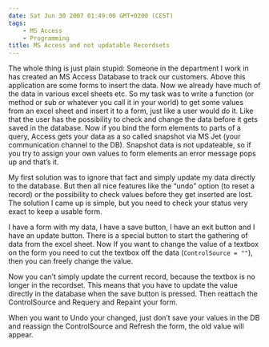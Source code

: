 ```yaml
---
date: Sat Jun 30 2007 01:49:00 GMT+0200 (CEST)
tags: 
    - MS Access
    - Programming
title: MS Access and not updatable Recordsets
---
```



The whole thing is just plain stupid: Someone in the department I work
in has created an MS Access Database to track our customers. Above this
application are some forms to insert the data. Now we already have much
of the data in various excel sheets etc. So my task was to write a
function (or method or sub or whatever you call it in your world) to get
some values from an excel sheet and insert it to a form, just like a
user would do it. Like that the user has the possibility to check and
change the data before it gets saved in the database. Now if you bind
the form elements to parts of a query, Access gets your data as a so
called snapshot via MS Jet (your communication channel to the DB).
Snapshot data is not updateable, so if you try to assign your own values
to form elements an error message pops up and that’s it.

My first solution was to ignore that fact and simply update my data
directly to the database. But then all nice features like the “undo”
option (to reset a record) or the possibility to check values before
they get inserted are lost. The solution I came up is simple, but you
need to check your status very exact to keep a usable form.

I have a form with my data, I have a save button, I have an exit button
and I have an update button. There is a special button to start the
gathering of data from the excel sheet. Now If you want to change the
value of a textbox on the form you need to cut the textbox off the data
(`ControlSource = ""`), then you can freely change the value.

Now you can’t simply update the current record, because the textbox is
no longer in the recordset. This means that you have to update the value
directly in the database when the save button is pressed. Then reattach
the ControlSource and Requery and Repaint your form.

When you want to Undo your changed, just don’t save your values in the
DB and reassign the ControlSource and Refresh the form, the old value
will appear.

